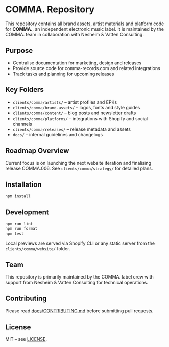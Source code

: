# COMMA. Repository

This repository contains all brand assets, artist materials and platform code for **COMMA.**, an independent electronic music label. It is maintained by the COMMA. team in collaboration with Nesheim & Vatten Consulting.

## Purpose
- Centralise documentation for marketing, design and releases
- Provide source code for comma-records.com and related integrations
- Track tasks and planning for upcoming releases

## Key Folders
- `clients/comma/artists/` – artist profiles and EPKs
- `clients/comma/brand-assets/` – logos, fonts and style guides
- `clients/comma/content/` – blog posts and newsletter drafts
- `clients/comma/platforms/` – integrations with Shopify and social channels
- `clients/comma/releases/` – release metadata and assets
- `docs/` – internal guidelines and changelogs

## Roadmap Overview
Current focus is on launching the next website iteration and finalising release COMMA.006. See `clients/comma/strategy/` for detailed plans.

## Installation
```bash
npm install
```

## Development
```bash
npm run lint
npm run format
npm test
```
Local previews are served via Shopify CLI or any static server from the `clients/comma/website/` folder.

## Team
This repository is primarily maintained by the COMMA. label crew with support from Nesheim & Vatten Consulting for technical operations.

## Contributing
Please read [docs/CONTRIBUTING.md](docs/CONTRIBUTING.md) before submitting pull requests.

## License
MIT – see [LICENSE](LICENSE).
